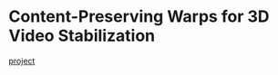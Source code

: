 # Content-Preserving Warps for 3D Video Stabilization
[project](http://web.cecs.pdx.edu/~fliu/project/3dstab.htm)
